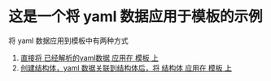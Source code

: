 # 这是一个将 yaml 数据应用于模板的示例

将 yaml 数据应用到模板中有两种方式

1. [直接将 已经解析的yaml数据 应用在 模板 上](./main.go)
2. [创建结构体，yaml 数据关联到结构体后，将 结构体 应用在 模板 上](./struct_store_yamlData/main.go)